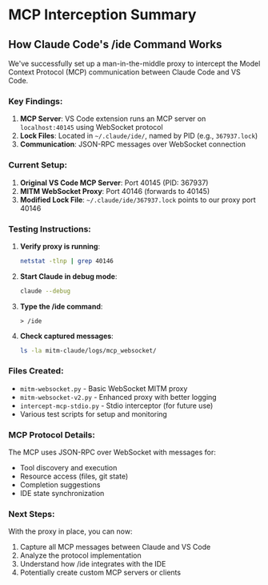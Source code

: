 # MCP Interception Summary

## How Claude Code's /ide Command Works

We've successfully set up a man-in-the-middle proxy to intercept the Model Context Protocol (MCP) communication between Claude Code and VS Code.

### Key Findings:

1. **MCP Server**: VS Code extension runs an MCP server on `localhost:40145` using WebSocket protocol
2. **Lock Files**: Located in `~/.claude/ide/`, named by PID (e.g., `367937.lock`)
3. **Communication**: JSON-RPC messages over WebSocket connection

### Current Setup:

1. **Original VS Code MCP Server**: Port 40145 (PID: 367937)
2. **MITM WebSocket Proxy**: Port 40146 (forwards to 40145)
3. **Modified Lock File**: `~/.claude/ide/367937.lock` points to our proxy port 40146

### Testing Instructions:

1. **Verify proxy is running**:
   ```bash
   netstat -tlnp | grep 40146
   ```

2. **Start Claude in debug mode**:
   ```bash
   claude --debug
   ```

3. **Type the /ide command**:
   ```
   > /ide
   ```

4. **Check captured messages**:
   ```bash
   ls -la mitm-claude/logs/mcp_websocket/
   ```

### Files Created:

- `mitm-websocket.py` - Basic WebSocket MITM proxy
- `mitm-websocket-v2.py` - Enhanced proxy with better logging
- `intercept-mcp-stdio.py` - Stdio interceptor (for future use)
- Various test scripts for setup and monitoring

### MCP Protocol Details:

The MCP uses JSON-RPC over WebSocket with messages for:
- Tool discovery and execution
- Resource access (files, git state)
- Completion suggestions
- IDE state synchronization

### Next Steps:

With the proxy in place, you can now:
1. Capture all MCP messages between Claude and VS Code
2. Analyze the protocol implementation
3. Understand how /ide integrates with the IDE
4. Potentially create custom MCP servers or clients